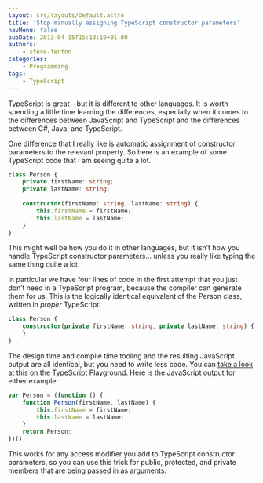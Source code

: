```yaml
---
layout: src/layouts/Default.astro
title: 'Stop manually assigning TypeScript constructor parameters'
navMenu: false
pubDate: 2013-04-15T15:13:19+01:00
authors:
    - steve-fenton
categories:
    - Programming
tags:
    - TypeScript
---
```


TypeScript is great – but it is different to other languages. It is worth spending a little time learning the differences, especially when it comes to the differences between JavaScript and TypeScript and the differences between C#, Java, and TypeScript.

One difference that I really like is automatic assignment of constructor parameters to the relevant property. So here is an example of some TypeScript code that I am seeing quite a lot.

```typescript
class Person {
    private firstName: string;
    private lastName: string;
    
    constructor(firstName: string, lastName: string) {
        this.firstName = firstName;
        this.lastName = lastName;
    }
}
```

This might well be how you do it in other languages, but it isn’t how you handle TypeScript constructor parameters… unless you really like typing the same thing quite a lot.

In particular we have four lines of code in the first attempt that you just don’t need in a TypeScript program, because the compiler can generate them for us. This is the logically identical equivalent of the Person class, written in *proper* TypeScript:

```typescript
class Person {
    constructor(private firstName: string, private lastName: string) {
    }
}
```

The design time and compile time tooling and the resulting JavaScript output are all identical, but you need to write less code. You can [take a look at this on the TypeScript Playground](https://www.typescriptlang.org/play/#src=class%20Person%20{%0Aconstructor(private%20firstName%3A%20string%2C%20private%20lastName%3A%20string)%20{%0A}%0A}). Here is the JavaScript output for either example:

```typescript
var Person = (function () {
    function Person(firstName, lastName) {
        this.firstName = firstName;
        this.lastName = lastName;
    }
    return Person;
})();
```

This works for any access modifier you add to TypeScript constructor parameters, so you can use this trick for public, protected, and private members that are being passed in as arguments.